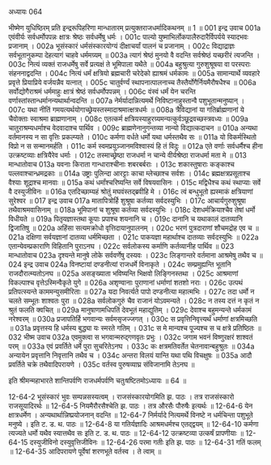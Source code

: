 अध्यायः 064

भीष्मेण युधिष्ठिरम् प्रति इन्द्ररूपिहरिणा मान्धातारम् प्रत्युक्तराजधर्मादिकथनम् ॥ 1 ॥
001	इन्द्र उवाच 
001a	एवंवीर्यः सर्वधर्मोपपन्नः क्षात्रः श्रेष्ठः सर्वधर्मेषु धर्मः ।
001c	पाल्यो युष्माभिर्लोकपालैरुदारैर्विपर्यये स्यादभवः प्रजानाम् ।
002a	भूसंस्कारं धर्मसंस्कारयोग्यं दीक्षाचर्यां पालनं च प्रजानाम् ।
002c	विद्याद्राज्ञः सर्वभूतानुकम्पा देहत्यागं चाहवे धर्ममग्र्यम् ॥
003a	त्यागं श्रेष्ठं मुनयो वै वदन्ति सर्वश्रेष्ठं यच्छरीरं त्यजन्ति ।
003c	नित्यं व्यक्तं राजधर्मेषु सर्वे प्रत्यक्षं ते भूमिपाला यथैते ॥
004a	बहुश्रुत्या गुरुशुश्रूषया वा परस्पराः संहननाद्वदन्ति ।
004c	नित्यं धर्मं क्षत्रियो ब्रह्मचारी चरेदेको ह्याश्रमं धर्मकामः ॥
005a	सामान्यार्थे व्यवहारे प्रवृत्ते प्रियाप्रिये वर्जयन्नैव यत्नात् ।
005c	चातुर्वर्ण्यं स्थापनात्पालनाच्च तैस्तैर्योगैर्नियमैरौषधैश्च ॥
006a	सर्वोद्योगैराश्रमं धर्ममाहुः क्षात्रं श्रेष्ठं सर्वधर्मोपपन्नम् ।
006c	वंस्वं धर्मं येन चरन्ति वर्णास्तांस्तान्धर्मानन्यथार्थान्वदन्ति ॥
007a	नेर्मर्यादान्नित्यमर्थे निविष्टानाहुस्तान्वै पशुभूतान्मनुष्यान् ।
007c	यथा नीतिं गमयत्यर्थयोगाच्छ्रेयस्तस्मादाश्रमात्क्षत्रधर्मः ॥
008a	त्रैविद्यानां या गतिर्ब्राह्मणानां ये चैवोक्ताः स्वाश्रमा ब्राह्मणानाम् ।
008c	एतत्कर्म क्षत्रियस्याहुरग्र्यमन्यत्कुर्वञ्छूद्रवच्छस्त्रवध्यः ॥
009a	चातुराश्रम्यधर्माश्च वेदवादाश्च पार्थिव ।
009c	ब्राह्मणेनानुगन्तव्या नान्यो विद्यात्कदाचन ॥
010a	अन्यथा वर्तमानस्य न सा वृत्तिः प्रकल्प्यते ।
010c	कर्मणा वर्धते धर्मो यथा धर्मस्तथैव सः ॥
011a	यो विकर्मस्थितो विप्रो न स सन्मानमर्हति ।
011c	कर्म स्वमप्रयुञ्जानमविश्वास्यं हि तं विदुः ॥
012a	एते वर्णाः सर्वधर्मैश्च हीना उत्क्रष्टव्याः क्षत्रियैरेव धर्माः ।
012c	तस्माच्छ्रेष्ठा राजधर्मा न चान्ये वीर्यश्रेष्ठा राजधर्मा मता मे ॥
013	मान्धातोवाच 
013a	यवनाः किराता गान्धाराश्चीनाः शबरबर्बराः ।
013c	शकास्तुषाराः कङ्काश्च पल्लवाश्चान्ध्रमद्रकाः ॥
014a	उष्ट्राः पुलिन्दा आरट्टाः काचा म्लेच्छाश्च सर्वशः ।
014c	ब्रह्मक्षत्रप्रसूताश्च वैश्याः शूद्राश्च मानवाः ॥
015a	कथं धर्मांश्चरिष्यन्ति सर्वे विषयवासिनः ।
015c	मद्विधैश्च कथं स्थाप्याः सर्वे वै दस्युजीविनः ॥
016a	एतदिच्छाम्यहं श्रोतुं मघवंस्तद्ब्रवीहि मे ।
016c	त्वं बन्धुभूतो ह्यस्माकं क्षत्रियाणां सुरेश्वर ॥
017	इन्द्र उवाच 
017a	मातापित्रोर्हि शुश्रूषा कर्तव्या सर्वदस्युभिः ।
017c	आचार्यगुरुशुश्रूषा तथैवाश्रमवासिनाम् ॥
018a	भूमिपानां च शुश्रूषा कर्तव्या सर्वदस्युभिः ।
018c	देशधर्मक्रियाश्चैव तेषां धर्मो विधीयते ॥
019a	पितृयज्ञास्तथा कूपाः प्रपाश्च शयनानि च ।
019c	दानानि च यथाकालं दातव्यानि द्विजातिषु ॥
020a	अहिंसा सत्यमक्रोधो वृत्तिदायानुपालनम् ।
020c	भरणं पुत्रदाराणां शौचमद्रोह एव च ॥
021a	दक्षिणा सर्वयज्ञानां दातव्या धर्ममिच्छता ।
021c	पाकयज्ञा महार्थाश्च दातव्याः सर्वदस्युभिः ॥
022a	एतान्येवम्प्रकाराणि विहितानि पुराऽनघ ।
022c	सर्वलोकस्य कर्माणि कर्तव्यानीह पार्थिव ॥
023	मान्धातोवाच 
023a	दृश्यन्ते मानुषे लोके सर्ववर्णेषु दस्यवः ।
023c	लिङ्गान्तरे वर्तमाना आश्रमेषु तथैव च ॥
024	इन्द्र उवाच 
024a	विनष्टायां दण्डनीत्यां राजधर्मे विनाकृते ।
024c	सम्प्रमुह्यन्ति भूतानि राजदौरात्म्यतोऽनघ ॥
025a	असङ्ख्याता भविष्यन्ति भिक्षवो लिङ्गिनस्तथा ।
025c	आश्रमाणां विकल्पाश्च वृत्तेऽस्मिन्वैकृते युगे ॥
026a	अशृण्वानाः पुराणानां धर्माणां शतशो नराः ।
026c	उत्पथं प्रतिपत्स्यन्ते काममन्युसमीरिताः ॥
027a	यदा निवर्त्यते पापो दण्डनीत्या महात्मभिः ।
027c	तदा धर्मो न चलते सम्भूतः शाश्वतः पुरा ॥
028a	सर्वलोकगुरुं चैव राजानं योऽवमन्यते ।
028c	न तस्य दत्तं न कृतं न श्रुतं फलति क्वचित् ॥
029a	मानुषाणामधिपतिं देवभूतं महाद्युतिम् ।
029c	देवाश्च बहुमन्यन्ते धर्मकामं नरेश्वरम् ॥
030a	प्रजापतिर्हि भगवान्यः सर्वमसृजज्जगत् ।
030c	स प्रवृत्तिनिवृत्त्यर्थं धर्माणां क्षत्रमिच्छति ॥
031a	प्रवृत्तस्य हि धर्मस्य बुद्ध्या यः स्मरते गतिम् ।
031c	स मे मान्यश्च पूज्यश्च स च क्षत्रे प्रतिष्ठितः ॥
032	भीष्म उवाच 
032a	एवमुक्त्वा स भगवान्मरुद्गणवृतः प्रभुः ।
032c	जगाम भवनं विष्णुरक्षरं शाश्वतं परम् ॥
033a	एवं प्रवर्तिते धर्मे पुरा सुचरितेऽनघ ।
033c	कः क्षत्रमतिवर्तेत चेतनावान्बहुश्रुतः ॥
034a	अन्यायेन प्रवृत्तानि निवृत्तानि तथैव च ।
034c	अन्तरा विलयं यान्ति यथा पथि विचक्षुषः ॥
035a	आदौ प्रवर्तिते चक्रे तथैवादिपरायणे ।
035c	वर्तस्व पुरुषव्याघ्र संविजानामि तेऽनघ ॥ 

इति श्रीमन्महाभारते शान्तिपर्वणि राजधर्मपर्वणि चतुःषष्टितमोऽध्यायः ॥ 64 ॥

12-64-2 भूसंस्कारं भुवः सम्पन्नसस्यत्वम् । राजसंस्कारयोगमिति झ. पाठः । तत्र राजसंस्कारो राजसूयादिरर्थः ॥ 12-64-5 नियमैरौरसैश्चेति झ. पाठः । तत्र औरसैः पौरुषैः इत्यर्थः ॥ 12-64-6 येन क्षात्रधर्मेण । अन्यथार्थान्निष्प्रयोजनान् वदन्ति ॥ 12-64-7 निर्मर्यादे नित्यमर्थे विनष्टे न धर्मचिन्ता पशुभूते मनुष्ये । इति ट. ड. थ. पाठः ॥ 12-64-8 या गतिर्यज्ञादिः आश्रमधर्मश्च एतद्द्वयम् ॥ 12-64-10 कर्मणा त्यज्यते धर्मो यथैव स्यात्तथैव सः इति ट. ड. थ. पाठः ॥ 12-64-12 उत्क्रष्टव्या उत्कर्षं प्रापणीयाः ॥ 12-64-15 दस्युजीविनो दस्युवृत्तिजीविनः ॥ 12-64-26 परमा गतीः इति झ. पाठः ॥ 12-64-31 गतिं फलम् ॥ 12-64-35 आदिपरायणे पूर्वेषां शरणभूते वर्तस्व । ते त्वाम् ॥
